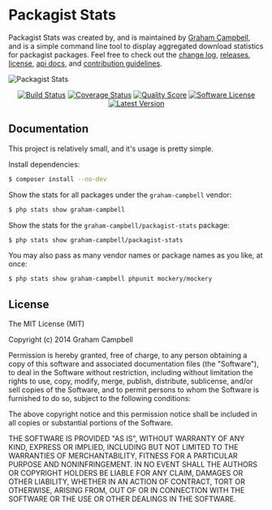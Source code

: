 Packagist Stats
===============

Packagist Stats was created by, and is maintained by [Graham Campbell](https://github.com/GrahamCampbell), and is a simple command line tool to display aggregated download statistics for packagist packages. Feel free to check out the [change log](CHANGELOG.md), [releases](https://github.com/GrahamCampbell/Packagist-Stats/releases), [license](LICENSE.md), [api docs](http://docs.grahamjcampbell.co.uk), and [contribution guidelines](CONTRIBUTING.md).

![Packagist Stats](https://cloud.githubusercontent.com/assets/2829600/5329155/f680c64e-7d97-11e4-9900-fce3380d8a37.PNG)


<p align="center">
<a href="https://travis-ci.org/GrahamCampbell/Packagist-Stats"><img src="https://img.shields.io/travis/GrahamCampbell/Packagist-Stats/master.svg?style=flat-square" alt="Build Status"></img></a>
<a href="https://scrutinizer-ci.com/g/GrahamCampbell/Packagist-Stats/code-structure"><img src="https://img.shields.io/scrutinizer/coverage/g/GrahamCampbell/Packagist-Stats.svg?style=flat-square" alt="Coverage Status"></img></a>
<a href="https://scrutinizer-ci.com/g/GrahamCampbell/Packagist-Stats"><img src="https://img.shields.io/scrutinizer/g/GrahamCampbell/Packagist-Stats.svg?style=flat-square" alt="Quality Score"></img></a>
<a href="LICENSE.md"><img src="https://img.shields.io/badge/license-MIT-brightgreen.svg?style=flat-square" alt="Software License"></img></a>
<a href="https://github.com/GrahamCampbell/Packagist-Stats/releases"><img src="https://img.shields.io/github/release/GrahamCampbell/Packagist-Stats.svg?style=flat-square" alt="Latest Version"></img></a>
</p>


## Documentation

This project is relatively small, and it's usage is pretty simple.

Install dependencies:

```bash
$ composer install --no-dev
```

Show the stats for all packages under the `graham-campbell` vendor:

```bash
$ php stats show graham-campbell
```

Show the stats for the `graham-campbell/packagist-stats` package:

```bash
$ php stats show graham-campbell/packagist-stats
```

You may also pass as many vendor names or package names as you like, at once:

```bash
$ php stats show graham-campbell phpunit mockery/mockery
```


## License

The MIT License (MIT)

Copyright (c) 2014 Graham Campbell

Permission is hereby granted, free of charge, to any person obtaining a copy
of this software and associated documentation files (the "Software"), to deal
in the Software without restriction, including without limitation the rights
to use, copy, modify, merge, publish, distribute, sublicense, and/or sell
copies of the Software, and to permit persons to whom the Software is
furnished to do so, subject to the following conditions:

The above copyright notice and this permission notice shall be included in
all copies or substantial portions of the Software.

THE SOFTWARE IS PROVIDED "AS IS", WITHOUT WARRANTY OF ANY KIND, EXPRESS OR
IMPLIED, INCLUDING BUT NOT LIMITED TO THE WARRANTIES OF MERCHANTABILITY,
FITNESS FOR A PARTICULAR PURPOSE AND NONINFRINGEMENT. IN NO EVENT SHALL THE
AUTHORS OR COPYRIGHT HOLDERS BE LIABLE FOR ANY CLAIM, DAMAGES OR OTHER
LIABILITY, WHETHER IN AN ACTION OF CONTRACT, TORT OR OTHERWISE, ARISING FROM,
OUT OF OR IN CONNECTION WITH THE SOFTWARE OR THE USE OR OTHER DEALINGS IN
THE SOFTWARE.
